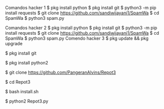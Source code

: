 Comandos hacker 1
$ pkg install python
$ pkg install git
$ python3 -m pip install requests
$ git clone https://github.com/sandiwijayani1/SpamWa
$ cd SpamWa
$ python3 spam.py

Comandos hacker 2
$ pkg install python
$ pkg install git
$ python3 -m pip install requests
$ git clone https://github.com/sandiwijayani1/SpamWa
$ cd SpamWa
$ python3 spam.py
Comendo hacker 3
$  pkg update && pkg upgrade

$  pkg install git

$  pkg install python2

$  git clone https://github.com/PangeranAlvins/Repot3

$  cd Repot3

$  bash install.sh

$  python2 Repot3.py
